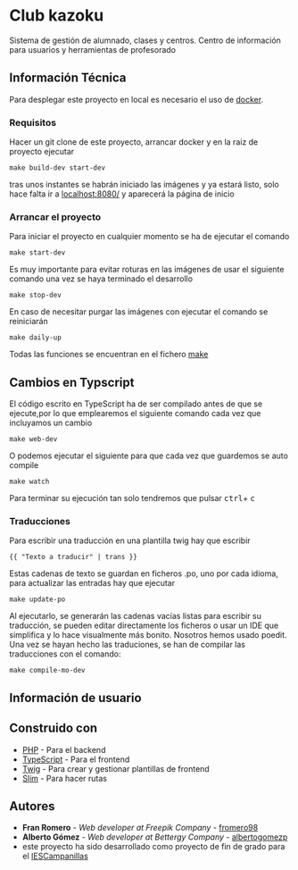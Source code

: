 # Club kazoku

Sistema de gestión de alumnado, clases y centros. Centro de información para usuarios y herramientas de profesorado

## Información Técnica

Para desplegar este proyecto en local es necesario el uso de <a href="docker.com" target="_blank">docker</a>.
### Requisitos

Hacer un git clone de este proyecto, arrancar docker y en la raiz de proyecto ejecutar
```
make build-dev start-dev
```
tras unos instantes se habrán iniciado las imágenes y ya estará listo, solo hace falta ir a <a href="localhost:8080/" target="_blank">localhost:8080/</a> y aparecerá la página de inicio
### Arrancar el proyecto

Para iniciar el proyecto en cualquier momento se ha de ejecutar el comando
```
make start-dev
```

Es muy importante para evitar roturas en las imágenes de usar el siguiente comando una vez se haya terminado el desarrollo
```
make stop-dev
```

En caso de necesitar purgar las imágenes con ejecutar el comando se reiniciarán
```
make daily-up 
```
Todas las funciones se encuentran en el fichero <a href="/makefile">make</a>
## Cambios en Typscript

El código escrito en TypeScript ha de ser compilado antes de que se ejecute,por lo que emplearemos el siguiente comando cada vez que incluyamos un cambio

```
make web-dev 
```
O podemos ejecutar el siguiente para que cada vez que guardemos se auto compile
```
make watch
```
 Para terminar su ejecución tan solo tendremos que pulsar <kbd>ctrl</kbd>+ <kbd>c</kbd>

### Traducciones

Para escribir una traducción en una plantilla twig hay que escribir
```
{{ "Texto a traducir" | trans }}
```
Estas cadenas de texto se guardan en ficheros .po, uno por cada idioma, para actualizar las entradas hay que ejecutar
```
make update-po
```
Al ejecutarlo, se generarán las cadenas vacías listas para escribir su traducción, se pueden editar directamente los ficheros o usar un IDE que simplifica y lo hace visualmente más bonito. Nosotros hemos usado poedit.
<br>
Una vez se hayan hecho las traduciones, se han de compilar las traducciones con el comando:
```
make compile-mo-dev
```
## Información de usuario




## Construido con 

* [PHP](php.net/) - Para el backend
* [TypeScript](https://www.typescriptlang.org) - Para el frontend
* [Twig](https://twig.symfony.com) - Para crear y gestionar plantillas de frontend
* [Slim](http://www.slimframework.com) - Para hacer rutas

## Autores

* **Fran Romero** - *Web developer at Freepik Company* - [fromero98](https://github.com/fromero98)
* **Alberto Gómez** - *Web developer at Bettergy Company* - [albertogomezp](https://github.com/albertogomezp/)
* este proyecto ha sido desarrollado como proyecto de fin de grado para el  [IESCampanillas](https://github.com/IESCampanillas)
